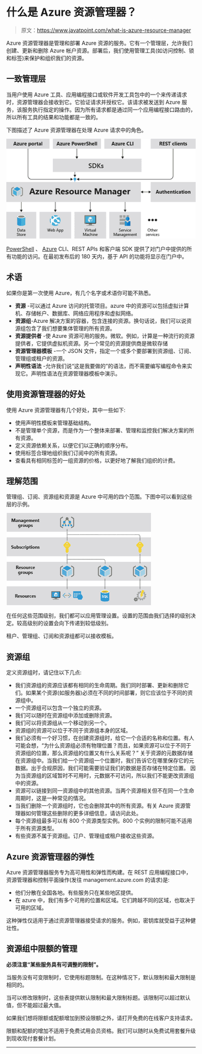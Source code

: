 # 什么是 Azure 资源管理器？

> 原文：<https://www.javatpoint.com/what-is-azure-resource-manager>

Azure 资源管理器是管理和部署 Azure 资源的服务。它有一个管理层，允许我们创建、更新和删除 Azure 帐户资源。部署后，我们使用管理工具(如访问控制、锁和标签)来保护和组织我们的资源。

## 一致管理层

当用户使用 Azure 工具、应用编程接口或软件开发工具包中的一个来传递请求时，资源管理器会接收到它。它验证请求并授权它。该请求被发送到 Azure 服务，该服务执行指定的操作。因为所有请求都是通过同一个应用编程接口路由的，所以所有工具的结果和功能都是一致的。

下图描述了 Azure 资源管理器在处理 Azure 请求中的角色。

![What is Azure Resource Manager](img/7f01943103c8a66a556b26290e441936.png)

[PowerShell](https://www.javatpoint.com/powershell) 、 [Azure](https://www.javatpoint.com/microsoft-azure) CLI、REST APIs 和客户端 SDK 提供了对门户中提供的所有功能的访问。在最初发布后的 180 天内，基于 API 的功能将显示在门户中。

## 术语

如果你是第一次使用 Azure，有几个名字或术语你可能不熟悉。

*   **资源** -可以通过 Azure 访问的托管项目。azure 中的资源可以包括虚拟计算机、存储帐户、数据库、网络应用程序和虚拟网络。
*   **资源组**-Azure 解决方案的容器，包含连接的资源。换句话说，我们可以说资源组包含了我们想要集体管理的所有资源。
*   **资源提供者** -使 Azure 资源可用的服务。微软。例如，计算是一种流行的资源提供者，它提供虚拟机资源。另一个常见的资源提供商是微软存储
*   **资源管理器模板** -一个 JSON 文件，指定一个或多个要部署到资源组、订阅、管理组或租户的资源。
*   **声明性语法** -允许我们说“这是我要做的”的语法，而不需要编写编程命令来实现它。声明性语法在资源管理器模板中演示。

## 使用资源管理器的好处

使用 Azure 资源管理器有几个好处，其中一些如下:

*   使用声明性模板来管理基础结构。
*   不是管理单个资源，而是作为一个整体来部署、管理和监控我们解决方案的所有资源。
*   定义资源依赖关系，以便它们以正确的顺序分布。
*   使用标签合理地组织我们订阅中的所有资源。
*   查看具有相同标签的一组资源的价格，以更好地了解我们组织的计费。

## 理解范围

管理组、订阅、资源组和资源是 Azure 中可用的四个范围。下图中可以看到这些层的示例。

![What is Azure Resource Manager](img/477f4da6f1a38bc763781e97fc2bb512.png)

在任何这些范围级别，我们都可以应用管理设置。设置的范围由我们选择的级别决定。较高级别的设置会向下传递到较低级别。

租户、管理组、订阅和资源组都可以接收模板。

## 资源组

定义资源组时，请记住以下几点:

*   我们资源组的资源应该都有相同的生命周期。我们同时部署、更新和删除它们。如果某个资源(如服务器)必须在不同的时间部署，则它应该位于不同的资源组中。
*   一个资源组可以包含一个独立的资源。
*   我们可以随时在资源组中添加或删除资源。
*   我们可以将资源组从一个移动到另一个。
*   资源组的资源可以位于不同于资源组本身的区域。
*   我们必须有一个好习惯，在创建资源组时，给它一个合适的名称和位置。有人可能会想，“为什么资源组必须有物理位置？而且，如果资源可以位于不同于资源组的位置，那么资源组的位置又有什么关系呢？”
    关于资源的元数据存储在资源组中。当我们给一个资源组一个位置时，我们告诉它在哪里保存它的元数据。出于合规原因，我们可能需要验证我们的数据是否存储在特定位置。
    因为当资源组的区域暂时不可用时，元数据不可访问，所以我们不能更改资源组中的资源。
*   资源可以链接到同一资源组中的其他资源。当两个资源相关但不在同一个生命周期时，这是一种常见的情况。
*   当我们删除一个资源组时，它也会删除其中的所有资源。有关 Azure 资源管理器如何管理这些删除的更多详细信息，请访问此处。
*   每个资源组最多可以有 800 个资源类型实例。800 个实例的限制可能不适用于所有资源类型。
*   有些资源不属于资源组。订户、管理组或租户接收这些资源。

## Azure 资源管理器的弹性

Azure 资源管理器服务专为高可用性和弹性而构建。在 REST 应用编程接口中，资源管理器和控制平面操作(发往 management.azure.com 的请求)是:

*   他们分散在全国各地。有些服务只在某些地区提供。
*   在 azure 中，我们有多个可用的位置和区域。它们跨越不同的区域，也取决于可用的区域。

这种弹性仅适用于通过资源管理器接受请求的服务。例如，密钥库就受益于这种健壮性。

## 资源组中限额的管理

**必须注意“某些服务具有可调整的限制”。**

当服务没有可变限制时，它使用标题限制。在这种情况下，默认限制和最大限制是相同的。

当可以修改限制时，这些表提供默认限制和最大限制标题。该限制可以超过默认值，但不能超过最大值。

如果我们想将限额或配额增加到预设限额之外，请打开免费的在线客户支持请求。

限额和配额的增加不适用于免费试用会员资格。我们可以随时从免费试用套餐升级到现收现付套餐计划。

* * *